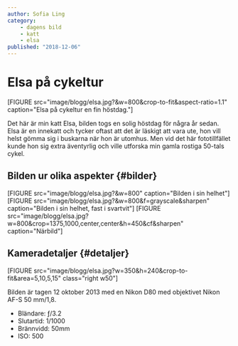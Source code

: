 ```yaml
---
author: Sofia Ling
category:
    - dagens bild
    - katt
    - elsa
published: "2018-12-06"
---
```

Elsa på cykeltur
==================================

[FIGURE src="image/blogg/elsa.jpg?&w=800&crop-to-fit&aspect-ratio=1.1" caption="Elsa på cykeltur en fin höstdag."]

<!--more-->
Det här är min katt Elsa, bilden togs en solig höstdag för några år sedan. Elsa är en innekatt och tycker oftast att det är läskigt att vara ute, hon vill helst gömma sig i buskarna när hon är utomhus. Men vid det här fototillfället kunde hon sig extra äventyrlig och ville utforska min gamla rostiga 50-tals cykel.


Bilden ur olika aspekter {#bilder}
-----------------------------------
[FIGURE src="image/blogg/elsa.jpg?&w=800" caption="Bilden i sin helhet"]
[FIGURE src="image/blogg/elsa.jpg?&w=800&f=grayscale&sharpen" caption="Bilden i sin helhet, fast i svartvit"]
[FIGURE src="image/blogg/elsa.jpg?w=800&crop=1375,1000,center,center&h=450&cf&sharpen" caption="Närbild"]



Kameradetaljer {#detaljer}
-----------------------------------
[FIGURE src="image/blogg/elsa.jpg?w=350&h=240&crop-to-fit&area=5,10,5,15" class="right w50"]

Bilden är tagen 12 oktober 2013 med en Nikon D80 med objektivet Nikon AF-S 50 mm/1,8.

* Bländare: ƒ/3.2
* Slutartid: 1/1000
* Brännvidd: 50mm
* ISO: 500
